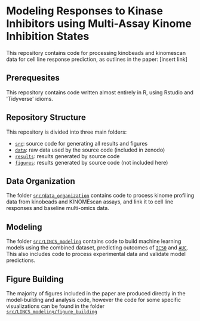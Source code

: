 # Modeling Responses to Kinase Inhibitors using Multi-Assay Kinome Inhibition States
This repository contains code for processing kinobeads and kinomescan data for cell line response prediction, as outlines in the paper: [insert link]

## Prerequesites 
This repository contains code written almost entirely in R, using Rstudio and 'Tidyverse' idioms.

## Repository Structure 
This repository is divided into three main folders:
* [`src`](src): source code for generating all results and figures
* [`data`](data): raw data used by the source code (included in zenodo)
* [`results`](results): results generated by source code
* [`figures`](results): results generated by source code (not included here)

## Data Organization
The folder [`src/data_organization`](src/data_organization) contains code to process kinome profiling data from kinobeads and KINOMEscan assays, and link it to cell line responses and baseline multi-omics data. 

## Modeling 
The folder [`src/LINCS_modeling`](src/LINCS_modeling) contains code to build machine learning models using the combined dataset, predicting outcomes of [`IC50`](src/LINCS_modeling/build_LINCS_klaeger_ic50_models) and [`AUC`](src/LINCS_modeling/build_LINCS_klaeger_auc_models). This also includes code to process experimental data and validate model predictions. 

## Figure Building 
The majority of figures included in the paper are produced directly in the model-building and analysis code, however the code for some specific visualizations can be found in the folder [`src/LINCS_modeling/figure_building`](src/LINCS_modeling/figure_building)



